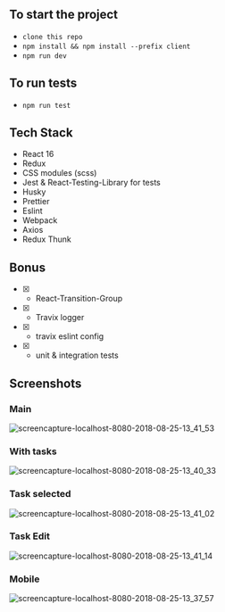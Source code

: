 ## To start the project

- `clone this repo`
- `npm install && npm install --prefix client`
- `npm run dev`

## To run tests

- `npm run test`

## Tech Stack

- React 16
- Redux
- CSS modules (scss)
- Jest & React-Testing-Library for tests
- Husky
- Prettier
- Eslint
- Webpack
- Axios
- Redux Thunk

## Bonus

- [x] - React-Transition-Group
- [x] - Travix logger
- [x] - travix eslint config
- [x] - unit & integration tests

## Screenshots

### Main

![screencapture-localhost-8080-2018-08-25-13_41_53](https://user-images.githubusercontent.com/10797797/44620668-d5302e00-a898-11e8-83a2-a02e99acc7c6.png)

### With tasks

![screencapture-localhost-8080-2018-08-25-13_40_33](https://user-images.githubusercontent.com/10797797/44620676-f6911a00-a898-11e8-9a70-a7acc6850f49.png)

### Task selected

![screencapture-localhost-8080-2018-08-25-13_41_02](https://user-images.githubusercontent.com/10797797/44620682-090b5380-a899-11e8-9d00-f9a6405d1488.png)

### Task Edit

![screencapture-localhost-8080-2018-08-25-13_41_14](https://user-images.githubusercontent.com/10797797/44620685-14f71580-a899-11e8-86ad-4eb03192fe45.png)

### Mobile

![screencapture-localhost-8080-2018-08-25-13_37_57](https://user-images.githubusercontent.com/10797797/44620689-1de7e700-a899-11e8-999c-e4d79e96b849.png)
